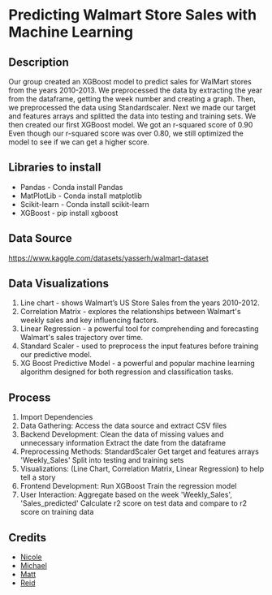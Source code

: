 # Predicting Walmart Store Sales with Machine Learning

## Description 
Our group created an XGBoost model to predict sales for WalMart stores from the years 2010-2013. We preprocessed the data by extracting the year from the dataframe, getting the week 
number and creating a graph. Then, we preprocessed the data using Standardscaler. Next we made our target and features arrays and splitted the data into
testing and training sets. We then created our first XGBoost model. We got an r-squared score of 0.90
Even though our r-squared score was over 0.80, we still optimized the model to see if we can get a higher score.

## Libraries to install
- Pandas - Conda install Pandas
- MatPlotLib - Conda install matplotlib
- Scikit-learn - Conda install scikit-learn
- XGBoost - pip install xgboost

## Data Source
https://www.kaggle.com/datasets/yasserh/walmart-dataset

## Data Visualizations 
1. Line chart - shows Walmart’s US Store Sales from the years 2010-2012.
2. Correlation Matrix - explores the relationships between Walmart's weekly sales and key influencing factors.
3. Linear Regression - a powerful tool for comprehending and forecasting Walmart's sales trajectory over time.
4. Standard Scaler - used to preprocess the input features before training our predictive model.
5. XG Boost Predictive Model - a powerful and popular machine learning algorithm designed for both regression and classification tasks.

## Process
1. Import Dependencies
2. Data Gathering:
Access the data source and extract CSV files
3. Backend Development:
Clean the data of missing values and unnecessary information
Extract the date from the dataframe
4. Preprocessing Methods:
StandardScaler
Get target and features arrays 'Weekly_Sales'
Split into testing and training sets
6. Visualizations:
(Line Chart, Correlation Matrix, Linear Regression) to help tell a story
7. Frontend Development:
Run XGBoost
Train the regression model 
8. User Interaction:
Aggregate based on the week 'Weekly_Sales', 'Sales_predicted'
Calculate r2 score on test data and compare to r2 score on training data

## Credits
- [Nicole](https://github.com/Nicolemarie717) 
- [Michael](https://github.com/dibartm)
- [Matt](https://github.com/matthewdvp)
- [Reid](https://github.com/Reid04278)
